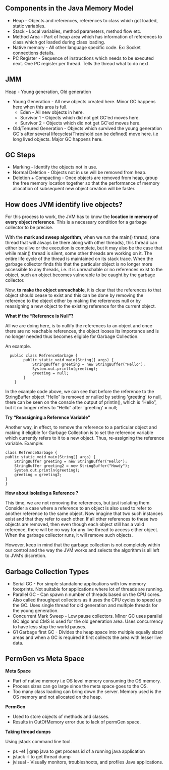 ## Components in the Java Memory Model
* Heap - Objects and references, references to class which got loaded, static variables.
* Stack - Local variables, method parameters, method flow etc.
* Method Area - Part of heap area which has information of references to class which got loaded during class loading.
* Native memory - All other language specific code. Ex: Socket connections details.
* PC Register - Sequence of instructions which needs to be executed next. One PC register per thread. Tells the thread what to do next.

## JMM
Heap - Young generation, Old generation
* Young Generation - All new objects created here. Minor GC happens here when this area is full.
    * Eden - All new objects in here. 
    * Survivor 1 - Objects which did not get GC'ed moves here. 
    * Survivor 2 - Objects which did not get GC'ed moves here.
* Old/Tenured Generation - Objects which survived the young generation GC's after several lifecycles(Threshold can be defined) move here. i.e long lived objects. Major GC happens here. 

## GC Steps
* Marking - Identify the objects not in use.
* Normal Deletion - Objects not in use will be removed from heap.
* Deletion + Compacting - Once objects are removed from heap, group the free memory location together so that the performance of memory allocation of subsequent new object creation will be faster.

## How does JVM identify live objects?

For this process to work, the JVM has to know the **location in memory of every object reference**. This is a necessary condition for a garbage collector to be precise.

With the **mark and sweep algorithm**, when we run the main() thread, (one thread that will always be there along with other threads), this thread can either be alive or the execution is complete, but it may also be the case that while main() thread is silent, some other threads are working on it. The entire life cycle of the thread is maintained on its stack trace. When the garbage collector finds this that the particular object is no longer more accessible to any threads, i.e. it is unreachable or no references exist to the object, such an object becomes vulnerable to be caught by the garbage collector.

Now, **to make the object unreachable**, it is clear that the references to that object should cease to exist and this can be done by removing the reference to the object either by making the references null or by reassigning a new object to the existing reference for the current object.

**What if the “Reference is Null”?**

All we are doing here, is to nullify the references to an object and once there are no reachable references, the object looses its importance and is no longer needed thus becomes eligible for Garbage Collection.

An example.
```
  public class RefrenceGarbage {
        public static void main(String[] args) {
            StringBuffer greeting = new StringBuffer("Hello");
            System.out.println(greeting);
            greeting = null;
        }
    }
```

In the example code above, we can see that before the reference to the StringBuffer object “Hello” is removed or nulled by setting 'greeting' to null, there can be seen on the console the output of println(), which is “Hello”, but it no longer refers to “Hello” after 'greeting' = null;

**Try “Reassigning a Reference Variable”**

Another way, in effect, to remove the reference to a particular object and making it eligible for Garbage Collection is to set the reference variable which currently refers to it to a new object. Thus, re-assigning the reference variable. Example:

```
class RefrenceGarbage {
public static void main(String[] args) {
    StringBuffer greeting = new StringBuffer("Hello");
    StringBuffer greeting2 = new StringBuffer("Howdy");
    System.out.println(greeting);
    greeting = greeting2;
}
}
```

**How about Isolating a Reference ?**

This time, we are not removing the references, but just isolating them. Consider a case where a reference to an object is also used to refer to another reference to the same object. Now imagine that two such instances exist and that they refer to each other. If all other references to these two objects are removed, then even though each object still has a valid reference, there will be no way for any live thread to access either object. When the garbage collector runs, it will remove such objects.

However, keep in mind that the garbage collection is not completely within our control and the way the JVM works and selects the algorithm is all left to JVM’s discretion.

## Garbage Collection Types
* Serial GC - For simple standalone applications with low memory footprints. Not suitable for applications where lot of threads are running.
* Parallel GC - Can spawn n number of threads based on the CPU cores. Also called throughput collectors as it uses the CPU cycles to speed up the GC. Uses single thread for old generation and multiple threads for the young generation.
* Concurrent Mark Sweep - Low pause collectors. Minor GC uses parallel GC algo and CMS is used for the old generation area. Uses concurrency to have less stop the world pauses.
* G1 Garbage first GC - Divides the heap space into multiple equally sized areas and when a GC is required it first collects the area with lesser live data.

## PermGen vs Meta Space
**Meta Space**
* Part of native memory i.e OS level memory consuming the OS memory.
* Process sizes can go large since the meta space goes to the OS.
* Too many class loading can bring down the server. Memory used is the OS memory and not allocated on the heap.

**PermGen**
* Used to store objects of methods and classes.
* Results in OutOfMemory error due to lack of permGen space.

**Taking thread dumps**

Using jstack command line tool.

* ps -ef | grep java to get process id of a running java application
* jstack -l <pid> to get thread dump
* jvisual - Visually monitors, troubleshoots, and profiles Java applications.
